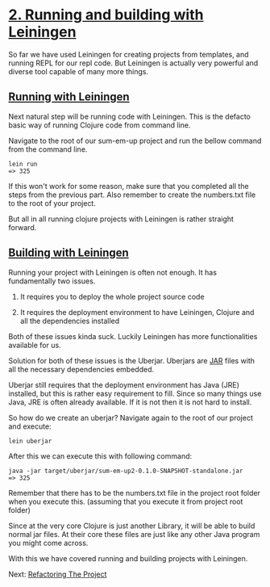 # [2. Running and building with Leiningen](https://github.com/technomancy/leiningen/blob/stable/doc/TUTORIAL.md)

So far we have used Leiningen for creating projects from templates,
and running REPL for our repl code.
But Leiningen is actually very powerful and diverse tool capable of many more things.

## [Running with Leiningen](https://github.com/technomancy/leiningen/blob/stable/doc/TUTORIAL.md#running-code)

Next natural step will be running code with Leiningen.
This is the defacto basic way of running Clojure code from command line.

Navigate to the root of our sum-em-up project and run the bellow command from the command line.

```text
lein run
=> 325
```

If this won't work for some reason,
make sure that you completed all the steps from the previous part.
Also remember to create the numbers.txt file to the root of your project.

But all in all running clojure projects with Leiningen is rather straight forward.

## [Building with Leiningen](https://github.com/technomancy/leiningen/blob/stable/doc/TUTORIAL.md#uberjar)

Running your project with Leiningen is often not enough.
It has fundamentally two issues.

1. It requires you to deploy the whole project source code

2. It requires the deployment environment to have Leiningen, Clojure and all the dependencies installed

Both of these issues kinda suck.
Luckily Leiningen has more functionalities available for us.

Solution for both of these issues is the Uberjar.
Uberjars are [JAR](https://en.wikipedia.org/wiki/JAR_(file_format)) files with all the necessary dependencies embedded.

Uberjar still requires that the deployment environment has Java (JRE) installed,
but this is rather easy requirement to fill.
Since so many things use Java,
JRE is often already available.
If it is not then it is not hard to install.

So how do we create an uberjar?
Navigate again to the root of our project and execute:

```text
lein uberjar
```

After this we can execute this with following command:

```text
java -jar target/uberjar/sum-em-up2-0.1.0-SNAPSHOT-standalone.jar
=> 325
```

Remember that there has to be the numbers.txt file in the project root folder when you execute this.
(assuming that you execute it from project root folder)

Since at the very core Clojure is just another Library,
it will be able to build normal jar files.
At their core these files are just like any other Java program you might come across.

With this we have covered running and building projects with Leiningen.

Next: [Refactoring The Project](3-refactoring-project.md)
